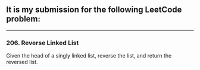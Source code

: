 ## It is my submission for the following LeetCode problem:

---

### 206. Reverse Linked List

Given the head of a singly linked list, reverse the list, and return the reversed list.
